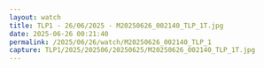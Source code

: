 ```yaml
---
layout: watch
title: TLP1 - 26/06/2025 - M20250626_002140_TLP_1T.jpg
date: 2025-06-26 00:21:40
permalink: /2025/06/26/watch/M20250626_002140_TLP_1
capture: TLP1/2025/202506/20250625/M20250626_002140_TLP_1T.jpg
---
```

